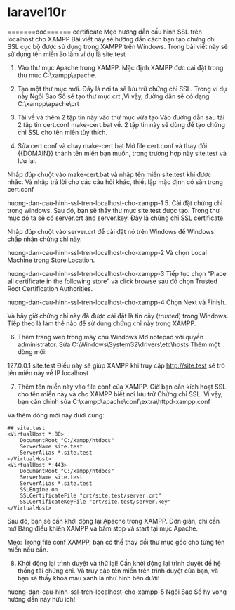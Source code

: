 # laravel10r

=======doc======
certificate
Mẹo hướng dẫn cấu hình SSL trên localhost cho XAMPP
Bài viết này sẽ hướng dẫn cách bạn tạo chứng chỉ SSL cục bộ được sử dụng trong XAMPP trên Windows.
Trong bài viết này sẽ sử dụng tên miền ảo làm ví dụ là site.test

1. Vào thư mục Apache trong XAMPP.
Mặc định XAMPP đợc cài đặt trong thư mục C:\xampp\apache.

2. Tạo một thư mục mới.
Đây là nơi ta sẽ lưu trữ chứng chỉ SSL. Trong ví dụ này Ngôi Sao Số sẽ tạo thư mục crt ,Vì vậy, đường dẫn sẽ có dạng C:\xampp\apache\crt

3. Tải về và thêm 2 tập tin này vào thư mục vừa tạo
Vào đường dẫn sau tải 2 tập tin cert.conf make-cert.bat về. 2 tập tin này sẽ dùng để tạo chứng chỉ SSL cho tên miền tùy thích.
4. Sửa cert.conf và chạy make-cert.bat
Mở file cert.conf và thay đổi {{DOMAIN}} thành tên miền bạn muốn, trong trường hợp này site.test và lưu lại.

Nhấp đúp chuột vào make-cert.bat và nhập tên miền site.test khi được nhắc. Và nhập trả lời cho các câu hỏi khác, thiết lập mặc định có sẵn trong cert.conf

huong-dan-cau-hinh-ssl-tren-localhost-cho-xampp-1
5. Cài đặt chứng chỉ trong windows.
Sau đó, bạn sẽ thấy thư mục site.test được tạo. Trong thư mục đó ta sẽ có server.crt and server.key. Đây là chứng chỉ SSL certificate.

Nhấp đúp chuột vào server.crt để cài đặt nó trên Windows để Windows chấp nhận chứng chỉ này.

huong-dan-cau-hinh-ssl-tren-localhost-cho-xampp-2
Và chọn Local Machine trong Store Location.

huong-dan-cau-hinh-ssl-tren-localhost-cho-xampp-3
Tiếp tục chọn “Place all certificate in the following store” và click browse sau đó chọn Trusted Root Certification Authorities.

huong-dan-cau-hinh-ssl-tren-localhost-cho-xampp-4
Chọn Next và Finish.

Và bây giờ chứng chỉ này đã được cài đặt là tin cậy (trusted) trong Windows. Tiếp theo là làm thế nào để sử dụng chứng chỉ này trong XAMPP.

6. Thêm trang web trong máy chủ Windows
Mở notepad với quyền administrator.
Sửa C:\Windows\System32\drivers\etc\hosts
Thêm một dòng mới:
 
127.0.0.1 site.test
Điều này sẽ giúp XAMPP khi truy cập http://site.test sẽ trỏ tên miền này về IP localhost

7. Thêm tên miền này vào file conf của XAMPP.
Giờ bạn cần kích hoạt SSL cho tên miền này và cho XAMPP biết nơi lưu trữ Chứng chỉ SSL. Vì vậy, bạn cần chỉnh sửa C:\xampp\apache\conf\extra\httpd-xampp.conf

Và thêm dòng mới này dưới cùng:

    ## site.test
    <VirtualHost *:80>
        DocumentRoot "C:/xampp/htdocs"
        ServerName site.test
        ServerAlias *.site.test
    </VirtualHost>
    <VirtualHost *:443>
        DocumentRoot "C:/xampp/htdocs"
        ServerName site.test
        ServerAlias *.site.test
        SSLEngine on
        SSLCertificateFile "crt/site.test/server.crt"
        SSLCertificateKeyFile "crt/site.test/server.key"
    </VirtualHost>
    
Sau đó, bạn sẽ cần khởi động lại Apache trong XAMPP. Đơn giản, chỉ cần mở Bảng điều khiển XAMPP và bấm stop và start tại mục Apache.

Mẹo: Trong file conf XAMPP, bạn có thể thay đổi thư mục gốc cho từng tên miền nếu cần.

8. Khởi động lại trình duyệt và thử lại!
Cần khởi động lại trình duyệt để hệ thống tải chứng chỉ. Và truy cập tên miền trên trình duyệt của bạn, và bạn sẽ thấy khóa màu xanh lá như hình bên dưới!

huong-dan-cau-hinh-ssl-tren-localhost-cho-xampp-5
Ngôi Sao Số hy vọng hướng dẫn này hữu ích!
